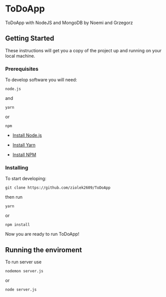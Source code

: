 # ToDoApp
ToDoApp with NodeJS and MongoDB by Noemi and Grzegorz


## Getting Started

These instructions will get you a copy of the project up and running on your local machine.


### Prerequisites

To develop software you will need:
```
node.js
```
and

```
yarn
```
or
```
npm
```
* [Install Node.js](https://nodejs.org/en/download/)
 
* [Install Yarn](https://yarnpkg.com/lang/en/docs/install/#windows-stable)

* [Install NPM](https://www.npmjs.com/get-npm)


### Installing

To start developing:

```
git clone https://github.com/ziolek2609/ToDoApp
```

then run

```
yarn
```
or
```
npm install
```

Now you are ready to run ToDoApp!


## Running the enviroment

To run server use

```
nodemon server.js
```
or
```
node server.js
```

